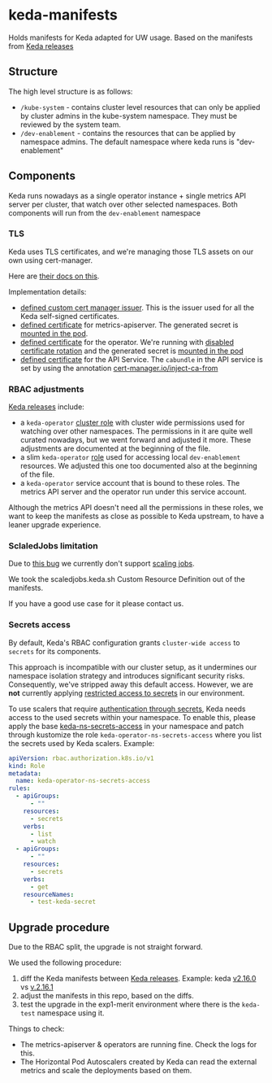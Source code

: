 # keda-manifests
Holds manifests for Keda adapted for UW usage.
Based on the manifests from [Keda releases](https://github.com/kedacore/keda/releases)

## Structure
The high level structure is as follows:
- `/kube-system` - contains cluster level resources that can only be applied by cluster admins in the kube-system namespace. They must be reviewed by the system team.
- `/dev-enablement` - contains the resources that can be applied by namespace admins. The default namespace where keda runs is "dev-enablement"

## Components
Keda runs nowadays as a single operator instance + single metrics API server per cluster, that watch over other selected namespaces.
Both components will run from the `dev-enablement` namespace

### TLS 
Keda uses TLS certificates, and we're managing those TLS assets on our own using cert-manager.

Here are [their docs on this](https://keda.sh/docs/2.16/operate/security/#use-your-own-tls-certificates).

Implementation details:
- [defined custom cert manager issuer](kube-system/clusterissuer/clusterissuer.yaml). This is the issuer used for all the Keda self-signed certificates.
- [defined certificate](dev-enablement/metrics-apiserver/certificate.yaml) for metrics-apiserver. The generated secret is [mounted in the pod](https://github.com/utilitywarehouse/keda-manifests/blob/264e3e5d3cf8285f7b2c1e17b1e23141a20c0903/dev-enablement/metrics-apiserver/deployment.yaml#L111-L125). 
- [defined certificate](dev-enablement/operator/certificate.yaml) for the operator. We're running with [disabled certificate rotation](https://github.com/utilitywarehouse/keda-manifests/blob/264e3e5d3cf8285f7b2c1e17b1e23141a20c0903/dev-enablement/operator/deployment.yaml#L58) and the generated secret is [mounted in the pod](https://github.com/utilitywarehouse/keda-manifests/blob/264e3e5d3cf8285f7b2c1e17b1e23141a20c0903/dev-enablement/operator/deployment.yaml#L108-L123)
- [defined certificate](kube-system/apiservice/certificate.yaml) for the API Service. The `cabundle` in the API service is set by using the annotation [cert-manager.io/inject-ca-from](https://github.com/utilitywarehouse/keda-manifests/blob/264e3e5d3cf8285f7b2c1e17b1e23141a20c0903/kube-system/apiservice/apiservice.yaml#L6)

### RBAC adjustments 
[Keda releases](https://github.com/kedacore/keda/releases) include:
- a `keda-operator` [cluster role](kube-system/rbac/operator-cluster-role.yaml) with cluster wide permissions used for watching over other namespaces. 
  The permissions in it are quite well curated nowadays, but we went forward and adjusted it more. These adjustments are documented at the beginning of the file.  
- a slim `keda-operator` [role](dev-enablement/rbac/operator-role.yaml) used for accessing local `dev-enablement` resources. We adjusted this one too documented also at the beginning of the file.
- a `keda-operator` service account that is bound to these roles. The metrics API server and the operator run under this service account.

Although the metrics API doesn't need all the permissions in these roles, we want to keep the manifests as close as possible to Keda upstream, to have a leaner upgrade experience.

### SclaledJobs limitation
Due to [this bug](https://github.com/kedacore/keda/issues/4740) we currently don't support [scaling jobs](https://keda.sh/docs/2.16/concepts/scaling-jobs/).

We took the scaledjobs.keda.sh Custom Resource Definition out of the manifests.

If you have a good use case for it please contact us.

### Secrets access
By default, Keda's RBAC configuration grants `cluster-wide access` to `secrets` for its components.

This approach is incompatible with our cluster setup, as it undermines our namespace isolation strategy and introduces significant security risks. 
Consequently, we've stripped away this default access. However, we are **not** currently applying [restricted access to secrets](https://keda.sh/docs/2.16/operate/cluster/#restrict-secret-access) in our environment.

To use scalers that require [authentication through secrets](https://keda.sh/docs/2.16/concepts/authentication/), Keda needs access to the used secrets within your namespace. 
To enable this, please apply the base [keda-ns-secrets-access](/keda-ns-secrets-access) in your namespace and patch through kustomize the role `keda-operator-ns-secrets-access` where you list the secrets used by Keda scalers. 
Example:
```yaml
apiVersion: rbac.authorization.k8s.io/v1
kind: Role
metadata:
  name: keda-operator-ns-secrets-access
rules:
  - apiGroups:
      - ""
    resources:
      - secrets
    verbs:
      - list
      - watch
  - apiGroups:
      - ""
    resources:
      - secrets
    verbs:
      - get
    resourceNames:
      - test-keda-secret
```

## Upgrade procedure
Due to the RBAC split, the upgrade is not straight forward.

We used the following procedure:
1. diff the Keda manifests between [Keda releases](https://github.com/kedacore/keda/releases). Example: keda [v2.16.0](https://github.com/kedacore/keda/releases/download/v2.16.0/keda-2.16.0-core.yaml) vs [v.2.16.1](https://github.com/kedacore/keda/releases/download/v2.16.1/keda-2.16.1-core.yaml)
2. adjust the manifests in this repo, based on the diffs.
3. test the upgrade in the exp1-merit environment where there is the `keda-test` namespace using it. 

Things to check:
- The metrics-apiserver & operators are running fine. Check the logs for this.
- The Horizontal Pod Autoscalers created by Keda can read the external metrics and scale the deployments based on them.
